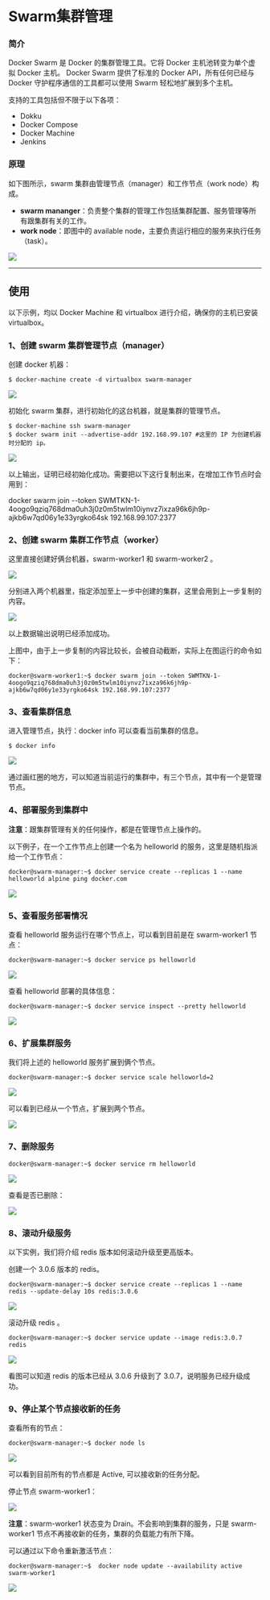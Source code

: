 # Swarm集群管理

### 简介
Docker Swarm 是 Docker 的集群管理工具。它将 Docker 主机池转变为单个虚拟 Docker 主机。 Docker Swarm 提供了标准的 Docker API，所有任何已经与 Docker 守护程序通信的工具都可以使用 Swarm 轻松地扩展到多个主机。

支持的工具包括但不限于以下各项：

+ Dokku
+ Docker Compose
+ Docker Machine
+ Jenkins

### 原理
如下图所示，swarm 集群由管理节点（manager）和工作节点（work node）构成。

+ **swarm mananger**：负责整个集群的管理工作包括集群配置、服务管理等所有跟集群有关的工作。
+ **work node**：即图中的 available node，主要负责运行相应的服务来执行任务（task）。

![](../assets/usage/swarm1.png)

---

## 使用
以下示例，均以 Docker Machine 和 virtualbox 进行介绍，确保你的主机已安装 virtualbox。

### 1、创建 swarm 集群管理节点（manager）
创建 docker 机器：

```
$ docker-machine create -d virtualbox swarm-manager
```

![](../assets/usage/swarm2.png)

初始化 swarm 集群，进行初始化的这台机器，就是集群的管理节点。

```plain
$ docker-machine ssh swarm-manager
$ docker swarm init --advertise-addr 192.168.99.107 #这里的 IP 为创建机器时分配的 ip。
```

![](../assets/usage/swarm3.png)

以上输出，证明已经初始化成功。需要把以下这行复制出来，在增加工作节点时会用到：

docker swarm join --token SWMTKN-1-4oogo9qziq768dma0uh3j0z0m5twlm10iynvz7ixza96k6jh9p-ajkb6w7qd06y1e33yrgko64sk 192.168.99.107:2377

### 2、创建 swarm 集群工作节点（worker）
这里直接创建好俩台机器，swarm-worker1 和 swarm-worker2 。

![](../assets/usage/swarm4.png)

分别进入两个机器里，指定添加至上一步中创建的集群，这里会用到上一步复制的内容。

![](../assets/usage/swarm5.png)

以上数据输出说明已经添加成功。

上图中，由于上一步复制的内容比较长，会被自动截断，实际上在图运行的命令如下：

```shell
docker@swarm-worker1:~$ docker swarm join --token SWMTKN-1-4oogo9qziq768dma0uh3j0z0m5twlm10iynvz7ixza96k6jh9p-ajkb6w7qd06y1e33yrgko64sk 192.168.99.107:2377
```

### 3、查看集群信息
进入管理节点，执行：docker info 可以查看当前集群的信息。

```shell
$ docker info
```

![](../assets/usage/swarm6.png)

通过画红圈的地方，可以知道当前运行的集群中，有三个节点，其中有一个是管理节点。

### 4、部署服务到集群中
**注意**：跟集群管理有关的任何操作，都是在管理节点上操作的。

以下例子，在一个工作节点上创建一个名为 helloworld 的服务，这里是随机指派给一个工作节点：

```
docker@swarm-manager:~$ docker service create --replicas 1 --name helloworld alpine ping docker.com
```

![](../assets/usage/swarm7.png)

### 5、查看服务部署情况
查看 helloworld 服务运行在哪个节点上，可以看到目前是在 swarm-worker1 节点：

```shell
docker@swarm-manager:~$ docker service ps helloworld
```

![](../assets/usage/swarm8.png)

查看 helloworld 部署的具体信息：

```shell
docker@swarm-manager:~$ docker service inspect --pretty helloworld
```

![](../assets/usage/swarm9.png)

### 6、扩展集群服务
我们将上述的 helloworld 服务扩展到俩个节点。

```shell
docker@swarm-manager:~$ docker service scale helloworld=2
```

![](../assets/usage/swarm10.png)

可以看到已经从一个节点，扩展到两个节点。

![](../assets/usage/swarm11.png)

### 7、删除服务

```shell
docker@swarm-manager:~$ docker service rm helloworld
```

![](../assets/usage/swarm12.png)

查看是否已删除：

![](../assets/usage/swarm13.png)

### 8、滚动升级服务
以下实例，我们将介绍 redis 版本如何滚动升级至更高版本。

创建一个 3.0.6 版本的 redis。

```shell
docker@swarm-manager:~$ docker service create --replicas 1 --name redis --update-delay 10s redis:3.0.6
```

![](../assets/usage/swarm14.png)

滚动升级 redis 。

```shell
docker@swarm-manager:~$ docker service update --image redis:3.0.7 redis
```

![](../assets/usage/swarm15.png)

看图可以知道 redis 的版本已经从 3.0.6 升级到了 3.0.7，说明服务已经升级成功。

### 9、停止某个节点接收新的任务
查看所有的节点：

```shell
docker@swarm-manager:~$ docker node ls
```

![](../assets/usage/swarm16.png)

可以看到目前所有的节点都是 Active, 可以接收新的任务分配。

停止节点 swarm-worker1：

![](../assets/usage/swarm17.png)

**注意**：swarm-worker1 状态变为 Drain。不会影响到集群的服务，只是 swarm-worker1 节点不再接收新的任务，集群的负载能力有所下降。

可以通过以下命令重新激活节点：

```shell
docker@swarm-manager:~$  docker node update --availability active swarm-worker1
```

![](../assets/usage/swarm18.png)


